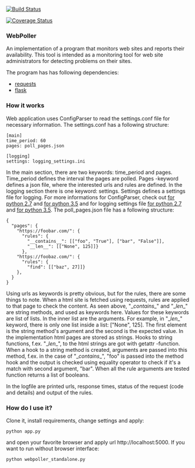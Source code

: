 [![Build Status](https://travis-ci.org/ovainola/website_poller.svg?branch=master)](https://travis-ci.org/ovainola/website_poller)

<a href='https://coveralls.io/github/ovainola/website_poller?branch=master'><img src='https://coveralls.io/repos/github/ovainola/website_poller/badge.svg?branch=master' alt='Coverage Status' /></a>

### WebPoller

An implementation of a program that monitors web sites and reports their
availability. This tool is intended as a monitoring tool for web site
administrators for detecting problems on their sites.

The program has has following dependencies:

 * [requests](http://docs.python-requests.org/en/master/)
 * [flask](http://flask.pocoo.org/)

 ### How it works

 Web application uses ConfigParser to read the settings.conf file for necessary
 information. The settings.conf has a following structure:

 ```
 [main]
 time_period: 60
 pages: poll_pages.json

 [logging]
 settings: logging_settings.ini
 ```

In the main section, there are two keywords: time_period and pages. Time_period
defines the interval the pages are polled. Pages -keyword defines a json file,
where the interested urls and rules are defined. In the logging section
there is one keyword: settings. Settings defines a settings file for logging.
For more informations for ConfigParser, check out [for python 2.7](https://docs.python.org/2/library/configparser.html)
and [for python 3.5](https://docs.python.org/3.5/library/configparser.html)
and for logging settings file [for python 2.7](https://docs.python.org/2/library/logging.config.html) and
[for python 3.5](https://docs.python.org/3.5/library/logging.config.html).
The poll_pages.json file has a following structure:

```
{
  "pages": {
    "https://foobar.com/": {
      "rules": {
        "__contains__": [["foo", "True"], ["bar", "False"]],
        "__len__": [["None", 125]]}
      },
    "https://foobaz.com/": {
      "rules": {
        "find": [["baz", 27]]}
    },
  }
}
```

Using urls as keywords is pretty obvious, but for the rules, there are some things
to note. When a html site is fetched using requests, rules are applied to that page
to check the content. As seen above, "\__contains__" and "\__len__" are string methods,
and used as keywords here. Values for these keywords are list of lists. In the inner list
are the arguments. For example, in "\__len__" keyword, there is only one list
inside a list: ["None", 125]. The first element is the string method's argument and
the second is the expected value. In the implementation html pages are stored as strings.
Hooks to string functions, f.ex. "\__len__", to the html strings are got with getattr -function.
When a hook to a string method is created, arguments are passed into
this method, f.ex. in the case of "\__contains__", "foo" is passed into the method hook
and the output is checked using equality operator to check if it's a match with second argument, "bar".
When all the rule arguments are tested function returns a list of booleans.

In the logfile are printed urls, response times, status of the request
(code and details) and output of the rules.

### How do I use it?

 Clone it, install requirements, change settings and apply:

 ```
 python app.py
 ```

and open your favorite browser and apply url http://localhost:5000. If you want to
run without browser interface:

```
python webpoller_standalone.py
```
